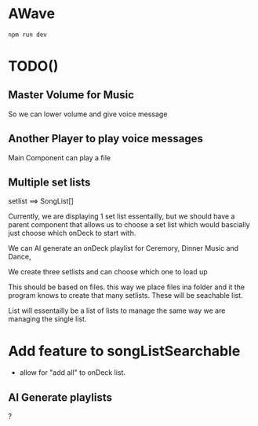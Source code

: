 # AWave

```bash
npm run dev
```




# TODO()

## Master Volume for Music
So we can lower volume and give voice message

## Another Player to play voice messages
Main Component can play a file

## Multiple set lists

setlist ==> SongList[]

Currently, we are displaying 1 set list essentailly, but we should have a parent component that allows us to choose a set list which would bascially
just choose which onDeck to start with.

We can AI generate an onDeck playlist for Ceremory, Dinner Music and Dance,

We create three setlists and can choose which one to load up

This should be based on files. this way we place files ina  folder and it the program knows to create that many setlists.
These will be seachable list.

List will essentailly be a list of lists to manage the same way we are managing the single list.

# Add feature to songListSearchable
- allow for "add all" to onDeck list.

## AI Generate playlists
?

